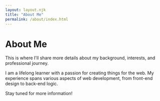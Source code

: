```yaml
---
layout: layout.njk
title: "About Me"
permalink: /about/index.html
---
```


# About Me

This is where I'll share more details about my background, interests, and professional journey. 

I am a lifelong learner with a passion for creating things for the web. My experience spans various aspects of web development, from front-end design to back-end logic.

Stay tuned for more information!
